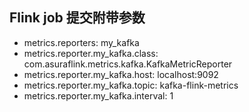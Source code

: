 ## Flink job 提交附带参数
* metrics.reporters: my_kafka
* metrics.reporter.my_kafka.class: com.asuraflink.metrics.kafka.KafkaMetricReporter
* metrics.reporter.my_kafka.host: localhost:9092
* metrics.reporter.my_kafka.topic: kafka-flink-metrics
* metrics.reporter.my_kafka.interval: 1